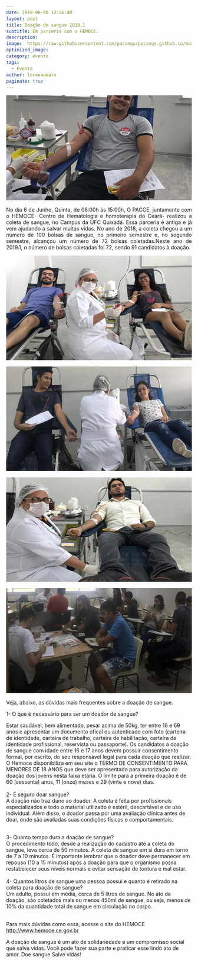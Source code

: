 ```yaml
---
date: 2019-06-06 12:26:40
layout: post
title: Doação de sangue 2019.1
subtitle: Em parceria com o HEMOCE.
description: 
image:  https://raw.githubusercontent.com/pacceqx/pacceqx.github.io/master/assets/pic/2019-06-06/capa.png
optimized_image:
category: evento
tags:
  - Evento
author: lorenaamaro
paginate: true
---
```

![](https://raw.githubusercontent.com/pacceqx/pacceqx.github.io/master/assets/pic/2019-06-06/1.jpg)


<p style = "text-align: justify">
No dia 6 de Junho, Quinta, de 08:00h às 15:00h, O PACCE, juntamente com o HEMOCE- Centro de Hematologia e homoterapia do Ceará- realizou a coleta de sangue, no Campus da UFC Quixadá. Essa parceria é antiga e já vem ajudando a salvar muitas vidas. No ano de 2018, a coleta chegou a um número de 100 bolsas de sangue, no primeiro semestre e, no segundo semestre, alcançou um número de 72 bolsas coletadas.Neste ano de 2019.1, o número de bolsas coletadas foi 72, sendo 91 candidatos à doação. <br>
</p>

![](https://raw.githubusercontent.com/pacceqx/pacceqx.github.io/master/assets/pic/2019-06-06/2.jpg)

![](https://raw.githubusercontent.com/pacceqx/pacceqx.github.io/master/assets/pic/2019-06-06/3.jpg)

![](https://raw.githubusercontent.com/pacceqx/pacceqx.github.io/master/assets/pic/2019-06-06/4.jpg)

![](https://raw.githubusercontent.com/pacceqx/pacceqx.github.io/master/assets/pic/2019-06-06/5.jpg)


<p style = "text-align: justify">
Veja, abaixo, as dúvidas mais frequentes sobre a doação de sangue.<br>

1- O que é necessário para ser um doador de sangue? <br>

Estar saudável, bem alimentado, pesar acima de 50kg, ter entre 16 e 69 anos e apresentar um documento ofical ou autenticado com foto (carteira de identidade, carteira de trabalho, carteira de habilitação, carteira de identidade profissional, reservista ou passaporte). Os candidatos à doação de sangue com idade entre 16 e 17 anos devem possuir consentimento formal, por escrito, do seu responsável legal para cada doação que realizar. O Hemoce disponibiliza em seu site o TERMO DE CONSENTIMENTO PARA MENORES DE 18 ANOS que deve ser apresentado para autorização da doação dos jovens nesta faixa etária. O limite para a primeira doação é de 60 (sessenta) anos, 11 (onze) meses e 29 (vinte e nove) dias.
<br>
<br>
2- É seguro doar sangue? <br>
A doação não traz dano ao doador. A coleta é feita por profissionais especializados e todo o material utilizado é estéril, descartável e de uso individual. Além disso, o doador passa por uma avaliação clínica antes de doar, onde são avaliadas suas condições físicas e comportamentais.
<br>
<br>

3- Quanto tempo dura a doação de sangue? <br>
O procedimento todo, desde a realização do cadastro até a coleta do sangue, leva cerca de 50 minutos. A coleta de sangue em si dura em torno de 7 a 10 minutos. É importante lembrar que o doador deve permanecer em repouso (10 a 15 minutos) após a doação para que o organismo possa restabelecer seus níveis normais e evitar sensação de tontura e mal estar.
<br>
<br>
4- Quantos litros de sangue uma pessoa possui e quanto é retirado na coleta para doação de sangue? <br>
Um adulto, possui em média, cerca de 5 litros de sangue. No ato da doação, são coletados mais ou menos 450ml de sangue, ou seja, menos de 10% da quantidade total de sangue em circulação no corpo.<br>
<br>

 Para mais dúvidas como essa, acesse o site do HEMOCE  http://www.hemoce.ce.gov.br <br>

 A doação de sangue é um ato de solidariedade e um compromisso social que salva vidas. Você pode fazer sua parte e praticar esse lindo ato de amor. Doe sangue.Salve vidas!
 </p>


